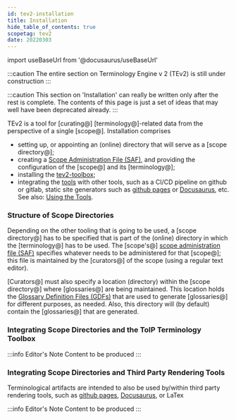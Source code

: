 ```yaml
---
id: tev2-installation
title: Installation
hide_table_of_contents: true
scopetag: tev2
date: 20220303
---
```


import useBaseUrl from '@docusaurus/useBaseUrl'

:::caution
The entire section on Terminology Engine v 2 (TEv2) is still under construction
:::

:::caution
This section on 'Installation' can really be written only after the rest is complete. The contents of this page is just a set of ideas that may well have been deprecated already.
:::

TEv2 is a tool for [curating@] [terminology@]-related data from the perspective of a single [scope@]. Installation comprises
- setting up, or appointing an (online) directory that will serve as a [scope directory@];
- creating a [Scope Administration File (SAF)](tev2-spec-saf), and providing the configuration of the [scope@] and its [terminology@];
- installing the [tev2-toolbox](tev2-toolbox);
- integrating the [tools](tev2-toolbox) with other tools, such as a CI/CD pipeline on github or gitlab, static site generators such as [github pages](https://pages.github.com/) or [Docusaurus](https://docusaurus.io/docs/docs-introduction), etc. See also: [Using the Tools](tev2-toolbox-use).

### Structure of Scope Directories

Depending on the other tooling that is going to be used, a [scope directory@] has to be specified that is part of the (online) directory in which the [terminology@] has to be used. The [scope's@] [scope administration file (SAF)](saf@) specifies whatever needs to be administered for that [scope@]; this file is maintained by the [curators@] of the scope (using a regular text editor).

[Curators@] must also specify a location (directory) within the [scope directory@] where [glossaries@] are being maintained. This location holds the [Glossary Definition Files (GDFs)](gdf@) that are used to generate [glossaries@] for different purposes, as needed. Also, this directory will (by default) contain the [glossaries@] that are generated.

### Integrating Scope Directories and the ToIP Terminology Toolbox

:::info Editor's Note
Content to be produced
:::

### Integrating Scope Directories and Third Party Rendering Tools

Terminological artifacts are intended to also be used by/within third party rendering tools, such as [github pages](https://pages.github.com/), [Docusaurus](https://docusaurus.io/docs/docs-introduction), or LaTex

:::info Editor's Note
Content to be produced
:::
